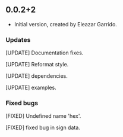 ## 0.0.2+2

- Initial version, created by Eleazar Garrido.

### Updates
[UPDATE] Documentation fixes.

[UPDATE] Reformat style.

[UPDATE] dependencies.

[UPDATE] examples.

### Fixed bugs
[FIXED] Undefined name 'hex'.

[FIXED] fixed bug in sign data.
